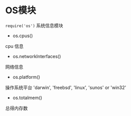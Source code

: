 # OS模块

`require('os')` 系统信息模块


- os.cpus()

cpu 信息


- os.networkInterfaces()

网络信息

- os.platform()

操作系统平台 'darwin', 'freebsd', 'linux', 'sunos' or 'win32'

- os.totalmem()

总得内存数




    
